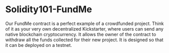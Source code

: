 # Solidity101-FundMe
Our FundMe contract is a perfect example of a crowdfunded project. Think of it as your very own decentralized Kickstarter, where users can send any native blockchain cryptocurrency. It allows the owner of the contract to withdraw all the funds collected for their new project. It is designed so that it can be deployed on a testnet.
